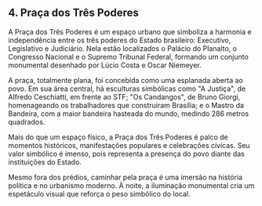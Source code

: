 ## 4. Praça dos Três Poderes

A Praça dos Três Poderes é um espaço urbano que simboliza a harmonia e independência entre os três poderes do Estado brasileiro: Executivo, Legislativo e Judiciário. Nela estão localizados o Palácio do Planalto, o Congresso Nacional e o Supremo Tribunal Federal, formando um conjunto monumental desenhado por Lúcio Costa e Oscar Niemeyer.

A praça, totalmente plana, foi concebida como uma esplanada aberta ao povo. Em sua área central, há esculturas simbólicas como "A Justiça", de Alfredo Ceschiatti, em frente ao STF; "Os Candangos", de Bruno Giorgi, homenageando os trabalhadores que construíram Brasília; e o Mastro da Bandeira, com a maior bandeira hasteada do mundo, medindo 286 metros quadrados.

Mais do que um espaço físico, a Praça dos Três Poderes é palco de momentos históricos, manifestações populares e celebrações cívicas. Seu valor simbólico é imenso, pois representa a presença do povo diante das instituições do Estado.

Mesmo fora dos prédios, caminhar pela praça é uma imersão na história política e no urbanismo moderno. À noite, a iluminação monumental cria um espetáculo visual que reforça o peso simbólico do local.